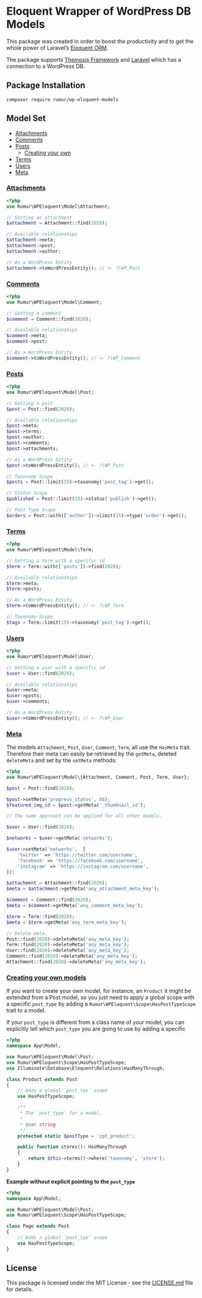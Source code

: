 # Eloquent Wrapper of WordPress DB Models

This package was created in order to boost the productivity and to get the whole power of Laravel’s [Eloquent ORM](http://laravel.com/docs/5.8/eloquent).

The package supports  [Themosis Framework](https://framework.themosis.com/) and [Laravel](https://laravel.com/) which has a connection to a WordPress DB.

## Package Installation
```composer require rumur/wp-eloquent-models```

## Model Set
-   [Attachments](https://github.com/rumur/wp-eloquent-models#attachments)
-   [Comments](https://github.com/rumur/wp-eloquent-models#comments)
-   [Posts](https://github.com/rumur/wp-eloquent-models#posts)
	- [Creating your own](https://github.com/rumur/wp-eloquent-models#creates)
-   [Terms](https://github.com/rumur/wp-eloquent-models#terms)
-   [Users](https://github.com/rumur/wp-eloquent-models#users)
-   [Meta](https://github.com/rumur/wp-eloquent-models#meta)

### [Attachments](#attachments)
```php
<?php
use Rumur\WPEloquent\Model\Attachment;

// Getting an attachment 
$attachment = Attachment::find(2020);

// Available relationships
$attachment->meta;
$attachment->post;
$attachment->author;

// As a WordPress Entity
$attachment->toWordPressEntity(); // <- ?\WP_Post
```

### [Comments](#comments)
```php
<?php
use Rumur\WPEloquent\Model\Comment;

// Getting a comment
$comment = Comment::find(2020);

// Available relationships
$comment->meta;
$comment->post;

// As a WordPress Entity
$comment->toWordPressEntity(); // <- ?\WP_Comment
```

### [Posts](#posts)
```php
<?php
use Rumur\WPEloquent\Model\Post;

// Getting a post
$post = Post::find(2020);

// Available relationships
$post->meta;
$post->terms;
$post->author;
$post->comments;
$post->attachments;

// As a WordPress Entity
$post->toWordPressEntity(); // <- ?\WP_Post

// Taxonomy Scope
$posts = Post::limit(15)->taxonomy('post_tag')->get();

// Status Scope
$published = Post::limit(15)->status('publish')->get();

// Post Type Scope
$orders = Post::with(['author'])->limit(15)->type('order')->get();
```

### [Terms](#terms)
```php
<?php
use Rumur\WPEloquent\Model\Term;

// Getting a term with a specific id
$term = Term::with(['posts'])->find(2020);

// Available relationships
$term->meta;
$term->posts;

// As a WordPress Entity
$term->toWordPressEntity(); // <- ?\WP_Term

// Taxonomy Scope
$tags = Term::limit(15)->taxonomy('post_tag')->get();
```

### [Users](#users)
```php
<?php
use Rumur\WPEloquent\Model\User;

// Getting a user with a specific id
$user = User::find(2020);

// Available relationships
$user->meta;
$user->posts;
$user->comments;

// As a WordPress Entity
$user->toWordPressEntity(); // <- ?\WP_User
```

### [Meta](#meta)

The models `Attachment`, `Post`, `User`, `Comment`, `Term`, all use the `HasMeta` trait. Therefore their meta can easily be retrieved by the `getMeta`, deleted `deleteMeta` and set by the `setMeta` methods:

```php
<?php
use Rumur\WPEloquent\Model\{Attachment, Comment, Post, Term, User};

$post = Post::find(2020);

$post->setMeta('progress_status', 88);
$featured_img_id = $post->getMeta('_thumbnail_id');

// The same approach can be applied for all other models.

$user = User::find(2020);

$networks = $user->getMeta('networks');

$user->setMeta('networks',  [
	'twitter' => 'https://twitter.com/username',
	'facebook' => 'https://facebook.com/username', 
	'instagram' => 'https://instagram.com/username',
]);

$attachment = Attachment::find(2020);
$meta = $attachment->getMeta('any_attachment_meta_key');

$comment = Comment::find(2020);
$meta = $comment->getMeta('any_comment_meta_key');

$term = Term::find(2020);
$meta = $term->getMeta('any_term_meta_key');

// Delete meta.
Post::find(2020)->deleteMeta('any_meta_key');
Term::find(2020)->deleteMeta('any_meta_key');
User::find(2020)->deleteMeta('any_meta_key');
Comment::find(2020)->deleteMeta('any_meta_key');
Attachment::find(2020)->deleteMeta('any_meta_key');

```

### [Creating your own models](#creates)

If you want to create your own model, for instance, an `Product` it might be extended from a Post model, so you just need to apply a global scope with a  specific `post_type`  by adding a `Rumur\WPEloquent\Scope\HasPostTypeScope` trait to a model.

If your `post_type` is different from a class name of your model, you can explicitly tell which `post_type` you are going to use by adding a specific 
```php
<?php
namespace App\Model;

use Rumur\WPEloquent\Model\Post;
use Rumur\WPEloquent\Scope\HasPostTypeScope;
use Illuminate\Database\Eloquent\Relations\HasManyThrough;

class Product extends Post
{
    // Adds a global `post_tpe` scope
    use HasPostTypeScope;

    /**
     * The `post_type` for a model.
     *
     * @var string
     */
    protected static $postType = 'cpt_product';

    public function stores(): HasManyThrough
    {
        return $this->terms()->where('taxonomy', 'store');
    }
}
```

**Example without explicit pointing to the `post_type`**

```php
<?php
namespace App\Model;

use Rumur\WPEloquent\Model\Post;
use Rumur\WPEloquent\Scope\HasPostTypeScope;

class Page extends Post
{
    // Adds a global `post_tpe` scope
    use HasPostTypeScope;
}
```

## License
This package is licensed under the MIT License - see the [LICENSE.md](https://github.com/rumur/wp-eloquent-models/blob/master/LICENSE) file for details.